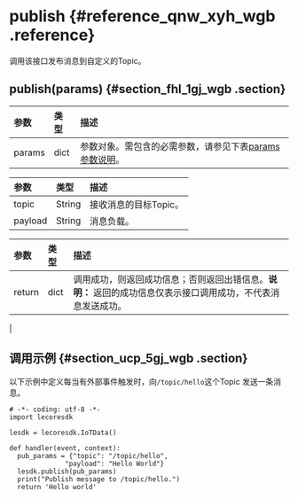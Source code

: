 # publish {#reference_qnw_xyh_wgb .reference}

调用该接口发布消息到自定义的Topic。

## publish\(params\) {#section_fhl_1gj_wgb .section}

|参数|类型|描述|
|:-|:-|:-|
|params|dict|参数对象。需包含的必需参数，请参见下表[params参数说明](#)。|

|参数|类型|描述|
|:-|:-|:-|
|topic|String|接收消息的目标Topic。|
|payload|String|消息负载。|

|参数|类型|描述|
|:-|:-|:-|
|return|dict|调用成功，则返回成功信息；否则返回出错信息。**说明：** 返回的成功信息仅表示接口调用成功，不代表消息发送成功。

|

## 调用示例 {#section_ucp_5gj_wgb .section}

以下示例中定义每当有外部事件触发时，向`/topic/hello`这个Topic 发送一条消息。

```
# -*- coding: utf-8 -*-
import lecoresdk

lesdk = lecoresdk.IoTData()

def handler(event, context):
  pub_params = {"topic": "/topic/hello",
              "payload": "Hello World"}
  lesdk.publish(pub_params)
  print("Publish message to /topic/hello.")
  return 'Hello world'
```

